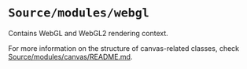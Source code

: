 # `Source/modules/webgl`

Contains WebGL and WebGL2 rendering context.

For more information on the structure of canvas-related classes, check
[Source/modules/canvas/README.md](../canvas/README.md).
